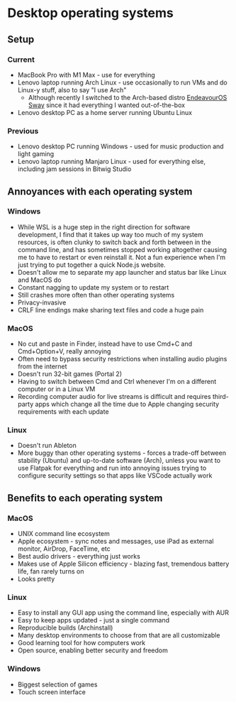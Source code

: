 # Desktop operating systems

## Setup
### Current
- MacBook Pro with M1 Max - use for everything
- Lenovo laptop running Arch Linux - use occasionally to run VMs and do Linux-y stuff, also to say "I use Arch"
	- Although recently I switched to the Arch-based distro [EndeavourOS Sway](https://github.com/EndeavourOS-Community-Editions/sway) since it had everything I wanted out-of-the-box
- Lenovo desktop PC as a home server running Ubuntu Linux

### Previous
- Lenovo desktop PC running Windows - used for music production and light gaming
- Lenovo laptop running Manjaro Linux - used for everything else, including jam sessions in Bitwig Studio

## Annoyances with each operating system
### Windows
- While WSL is a huge step in the right direction for software development, I find that it takes up way too much of my system resources, is often clunky to switch back and forth between in the command line, and has sometimes stopped working altogether causing me to have to restart or even reinstall it. Not a fun experience when I'm just trying to put together a quick Node.js website.
- Doesn't allow me to separate my app launcher and status bar like Linux and MacOS do
- Constant nagging to update my system or to restart
- Still crashes more often than other operating systems
- Privacy-invasive
- CRLF line endings make sharing text files and code a huge pain

### MacOS
- No cut and paste in Finder, instead have to use Cmd+C and Cmd+Option+V, really annoying
- Often need to bypass security restrictions when installing audio plugins from the internet
- Doesn't run 32-bit games (Portal 2)
- Having to switch between Cmd and Ctrl whenever I'm on a different computer or in a Linux VM
- Recording computer audio for live streams is difficult and requires third-party apps which change all the time due to Apple changing security requirements with each update

### Linux
- Doesn't run Ableton
- More buggy than other operating systems - forces a trade-off between stability (Ubuntu) and up-to-date software (Arch), unless you want to use Flatpak for everything and run into annoying issues trying to configure security settings so that apps like VSCode actually work

## Benefits to each operating system
### MacOS
- UNIX command line ecosystem
- Apple ecosystem - sync notes and messages, use iPad as external monitor, AirDrop, FaceTime, etc
- Best audio drivers - everything just works 
- Makes use of Apple Silicon efficiency - blazing fast, tremendous battery life, fan rarely turns on
- Looks pretty

### Linux
- Easy to install any GUI app using the command line, especially with AUR
- Easy to keep apps updated - just a single command 
- Reproducible builds (Archinstall)
- Many desktop environments to choose from that are all customizable
- Good learning tool for how computers work
- Open source, enabling better security and freedom

### Windows
- Biggest selection of games
- Touch screen interface